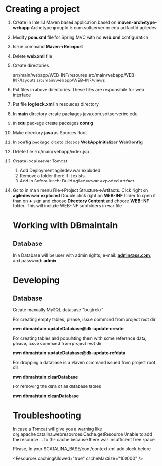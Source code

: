 # Creating a project

1. Create in IntelliJ Maven based application based on **maven-archetype-webapp**  Archetype
 groupId is com.softserverinc.edu
 artifactId  agiledev

1. Modify **pom.xml** file for Spring MVC with no **web.xml** configuration

1. Issue command **Maven->Reimport**

1. Delete **web.xml** file

1. Create directories

      src/main/webapp/WEB-INF/resoures
      src/main/webapp/WEB-INF/layouts
      src/main/webapp/WEB-INF/views

1. Put files in above directories. These files are responsibile for web interface

1. Put file **logback.xml** in resources directory

1. In **main** directory create packages  java.com.softserverinc.edu

1. In **edu** package create packages
      **config**

1. Make directory **java**  as Sources Root

1. In **config** package create classes
     **WebAppInitializer**
     **WebConfig**
     
1. Delete file src/main/webapp/index.jsp

1. Create local server Tomcat
    1. Add Deployment agiledev:war exploded
	1. Remove a folder there if it exists
	1. Add in Before lunch: Build agiledev:war exploded artifact

1. Go to in main menu  File->Project Structure->Artifacts.
   Click right on **agiledev:war exploded**
   Double click right on **WEB-INF** folder to open it than on **+** sign and choose **Directory Content** and choose **WEB-INF** folder. This will include WEB-INF subfolders in war file
   
   # Working with DBmaintain
   
   ## Database
   
   In a Database will be user with admin rights, e-mail:  **admin@ss.com**, and password:  **admin**
   
   
   # Developing
   
   ## Database

   Create manually MySQL database "bugtrckr"
   
   For creating empty tables, please, issue command from project root dir
   
   **mvn dbmaintain:updateDatabase@db-update-create**
   
   For creating tables and populating them with some reference data, please, issue command from project root dir
   
   **mvn dbmaintain:updateDatabase@db-update-refdata**
   
   For dropping a database is a Maven command issued from project root dir
   
   **mvn dbmaintain:clearDatabase**
   
   For removing the data of all database tables
   
   **mvn dbmaintain:cleanDatabase**
   
   
   # Troubleshooting
   
   In case a Tomcat will give you a warning like org.apache.catalina.webresources.Cache.getResource Unable to add the resource ... to the cache because there was insufficient free space
   
   Please, In your $CATALINA_BASE/conf/context.xml add block before </Context>
   
   &lt;Resources cachingAllowed="true" cacheMaxSize="100000" /&gt;
